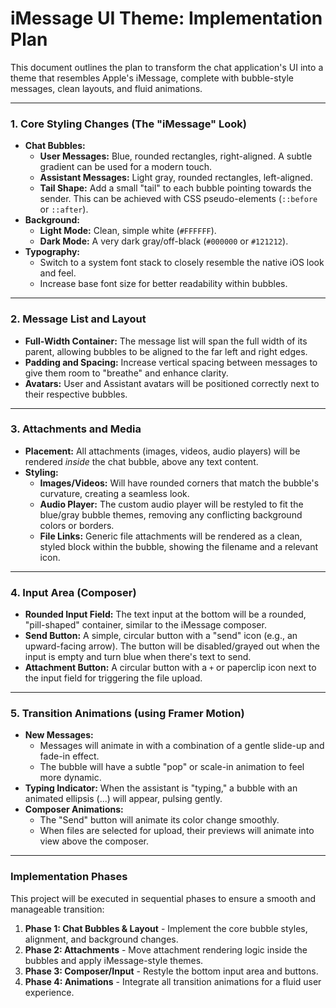 # iMessage UI Theme: Implementation Plan

This document outlines the plan to transform the chat application's UI into a theme that resembles Apple's iMessage, complete with bubble-style messages, clean layouts, and fluid animations.

---

### **1. Core Styling Changes (The "iMessage" Look)**

-   **Chat Bubbles:**
    -   **User Messages:** Blue, rounded rectangles, right-aligned. A subtle gradient can be used for a modern touch.
    -   **Assistant Messages:** Light gray, rounded rectangles, left-aligned.
    -   **Tail Shape:** Add a small "tail" to each bubble pointing towards the sender. This can be achieved with CSS pseudo-elements (`::before` or `::after`).
-   **Background:**
    -   **Light Mode:** Clean, simple white (`#FFFFFF`).
    -   **Dark Mode:** A very dark gray/off-black (`#000000` or `#121212`).
-   **Typography:**
    -   Switch to a system font stack to closely resemble the native iOS look and feel.
    -   Increase base font size for better readability within bubbles.

---

### **2. Message List and Layout**

-   **Full-Width Container:** The message list will span the full width of its parent, allowing bubbles to be aligned to the far left and right edges.
-   **Padding and Spacing:** Increase vertical spacing between messages to give them room to "breathe" and enhance clarity.
-   **Avatars:** User and Assistant avatars will be positioned correctly next to their respective bubbles.

---

### **3. Attachments and Media**

-   **Placement:** All attachments (images, videos, audio players) will be rendered *inside* the chat bubble, above any text content.
-   **Styling:**
    -   **Images/Videos:** Will have rounded corners that match the bubble's curvature, creating a seamless look.
    -   **Audio Player:** The custom audio player will be restyled to fit the blue/gray bubble themes, removing any conflicting background colors or borders.
    -   **File Links:** Generic file attachments will be rendered as a clean, styled block within the bubble, showing the filename and a relevant icon.

---

### **4. Input Area (Composer)**

-   **Rounded Input Field:** The text input at the bottom will be a rounded, "pill-shaped" container, similar to the iMessage composer.
-   **Send Button:** A simple, circular button with a "send" icon (e.g., an upward-facing arrow). The button will be disabled/grayed out when the input is empty and turn blue when there's text to send.
-   **Attachment Button:** A circular button with a `+` or paperclip icon next to the input field for triggering the file upload.

---

### **5. Transition Animations (using Framer Motion)**

-   **New Messages:**
    -   Messages will animate in with a combination of a gentle slide-up and fade-in effect.
    -   The bubble will have a subtle "pop" or scale-in animation to feel more dynamic.
-   **Typing Indicator:** When the assistant is "typing," a bubble with an animated ellipsis (...) will appear, pulsing gently.
-   **Composer Animations:**
    -   The "Send" button will animate its color change smoothly.
    -   When files are selected for upload, their previews will animate into view above the composer.

---

### **Implementation Phases**

This project will be executed in sequential phases to ensure a smooth and manageable transition:

1.  **Phase 1: Chat Bubbles & Layout** - Implement the core bubble styles, alignment, and background changes.
2.  **Phase 2: Attachments** - Move attachment rendering logic inside the bubbles and apply iMessage-style themes.
3.  **Phase 3: Composer/Input** - Restyle the bottom input area and buttons.
4.  **Phase 4: Animations** - Integrate all transition animations for a fluid user experience. 